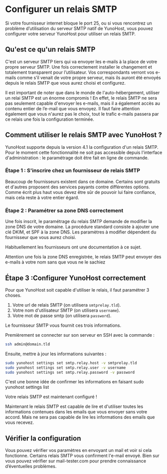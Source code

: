 # Configurer un relais SMTP

Si votre fournisseur internet bloque le port 25, ou si vous rencontrez un problème d’utilisation du serveur SMTP natif de YunoHost, vous pouvez configurer votre serveur YunoHost pour utiliser un relais SMTP.

## Qu'est ce qu'un relais SMTP

C'est un serveur SMTP tiers qui va envoyer les e-mails à la place de votre propre serveur SMTP.
Une fois correctement installer le changement et totalement transparent pour l’utilisateur. Vos correspondants verront vos e-mails comme s’il venait de votre propre serveur, mais ils auront été envoyés depuis le relais SMTP que vous aurez choisi et configurez.

<div class="alert alert-warning" markdown="1">
<span class="glyphicon glyphicon-warning-sign"></span> 
Il est important de noter que dans le monde de l'auto-hébergement, utiliser un relai SMTP est un énorme compromis ! En effet, le relais SMTP ne sera pas seulement capable d'envoyer les e-mails, mais il a également accès au contenu entier de l’e-mail que vous envoyez.
Il faut faire attention également que vous n'aurez pas le choix, tout le trafic e-mails passera par ce relais une fois la configuration terminée.
</div>

## Comment utiliser le relais SMTP avec YunoHost ?

YunoHost supporte depuis la version 4.1 la configuration d'un relais SMTP. Pour le moment cette fonctionnalité ne soit pas accessible depuis l'interface d'administration : le paramétrage doit être fait en ligne de commande.

### Étape 1 : S'inscrire chez un fournisseur de relais SMTP

Beaucoup de fournisseurs existent dans ce domaine. Certains sont gratuits et d'autres proposent des services payants contre différentes options. Comme écrit plus haut vous devez être sûr de pouvoir lui faire confiance, mais cela reste à votre entier égard.

### Étape 2 : Paramétrer sa zone DNS correctement

Une fois inscrit, le paramétrage du relais SMTP demande de modifier la zone DNS de votre domaine. La procédure standard consiste à ajouter une clé DKIM, et SPF à la zone DNS. Les paramètres à modifier dépendent du fournisseur que vous aurez choisi.

Habituellement les fournisseurs ont une documentation à ce sujet.

<div class="alert alert-warning" markdown="1">
<span class="glyphicon glyphicon-warning-sign"></span>
Attention une fois la zone DNS enregistrée, le relais SMTP peut envoyer des e-mails à votre nom sans que vous ne le sachiez
</div>

## Étape 3 :Configurer YunoHost correctement

Pour que YunoHost soit capable d'utiliser le relais, il faut paramétrer 3 choses.
1. Votre url de relais SMTP (on utilisera `smtprelay.tld`).
2. Votre nom d'utilisateur SMTP (on utilisera `username`).
3. Votre mot de passe smtp (on utilisera `password`).

Le fournisseur SMTP vous fournit ces trois informations.

Premièrement se connecter sur son serveur en SSH avec la commande : 

```bash
ssh admin@domain.tld
```

Ensuite, mettre à jour les informations suivantes : 

```bash
sudo yunohost settings set smtp.relay.host -v smtprelay.tld
sudo yunohost settings set smtp.relay.user -v username
sudo yunohost settings set smtp.relay.password -v password
```

C'est une bonne idée de confirmer les informations en faisant 
sudo yunohost settings list

Votre relais SMTP est maintenant configuré !

<div class="alert alert-warning" markdown="1">
<span class="glyphicon glyphicon-warning-sign"></span>
Maintenant le relais SMTP est capable de lire et d'utiliser toutes les informations contenues dans les emails que vous envoyer sans votre accord. Mais ne sera pas capable de lire les informations des emails que vous recevez.
</span>

## Vérifier la configuration

Vous pouvez vérifier vos paramètres en envoyant un mail et voir si cela fonctionne. Certains relais SMTP vous confirment l'e-mail envoyé. Bien sur vous pouvez vérifier sur mail-tester.com pour prendre connaissance d’éventuelles problèmes.

